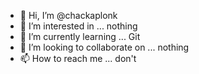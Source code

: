 - 👋 Hi, I’m @chackaplonk
- 👀 I’m interested in ... nothing
- 🌱 I’m currently learning ... Git
- 💞️ I’m looking to collaborate on ... nothing
- 📫 How to reach me ... don't

<!---
chackaplonk/chackaplonk is a ✨ special ✨ repository because its `README.md` (this file) appears on your GitHub profile.
You can click the Preview link to take a look at your changes.
--->
